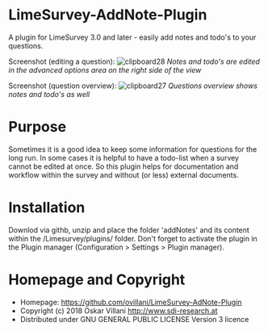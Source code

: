 # LimeSurvey-AddNote-Plugin
A plugin for LimeSurvey 3.0 and later - easily add notes and todo's to your questions.

Screenshot (editing a question):
![clipboard28](https://user-images.githubusercontent.com/6983432/36948289-ce3ab334-1fd8-11e8-92b3-0a9775798204.jpg)
*Notes and todo's are edited in the advanced options area on the right side of the view*

Screenshot (question overview):
![clipboard27](https://user-images.githubusercontent.com/6983432/36948178-03824928-1fd7-11e8-8e58-4cc3ca81d226.jpg)
*Questions overview shows notes and todo's as well*

# Purpose
Sometimes it is a good idea to keep some information for questions for the long run.
In some cases it is helpful to have a todo-list when a survey cannot be edited at once.
So this plugin helps for documentation and workflow within the survey and without (or less) external documents.


# Installation
Downlod via githb, unzip and place the folder 'addNotes' and its content within the /Limesurvey/plugins/ folder.
Don't forget to activate the plugin in the Plugin manager (Configuration > Settings > Plugin manager).


# Homepage and Copyright
- Homepage: https://github.com/ovillani/LimeSurvey-AdNote-Plugin
- Copyright (c) 2018 Oskar Villani http://www.sdi-research.at
- Distributed under GNU GENERAL PUBLIC LICENSE Version 3 licence
